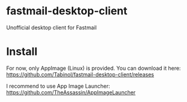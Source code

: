 # fastmail-desktop-client
Unofficial desktop client for Fastmail

# Install
For now, only AppImage (Linux) is provided. You can download it here: https://github.com/Tabinol/fastmail-desktop-client/releases

I recommend to use App Image Launcher: https://github.com/TheAssassin/AppImageLauncher
